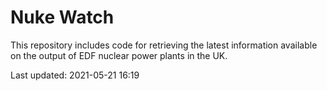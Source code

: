 # Nuke Watch

This repository includes code for retrieving the latest information available on the output of EDF nuclear power plants in the UK.

Last updated: 2021-05-21 16:19
